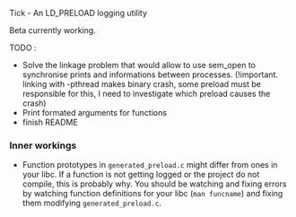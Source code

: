Tick - An LD_PRELOAD logging utility

Beta currently working.

TODO : 
* Solve the linkage problem that would allow to use sem_open to synchronise prints and informations between processes. (!important. linking with -pthread makes binary crash, some preload must be responsible for this, I need to investigate which preload causes the crash)
* Print formated arguments for functions
* finish README


### Inner workings

* Function prototypes in `generated_preload.c` might differ from ones in your libc. If a function is not getting logged or the project do not compile, this is probably why. You should be watching and fixing errors by watching function definitions for your libc (`man funcname`) and fixing them modifying `generated_preload.c`.


